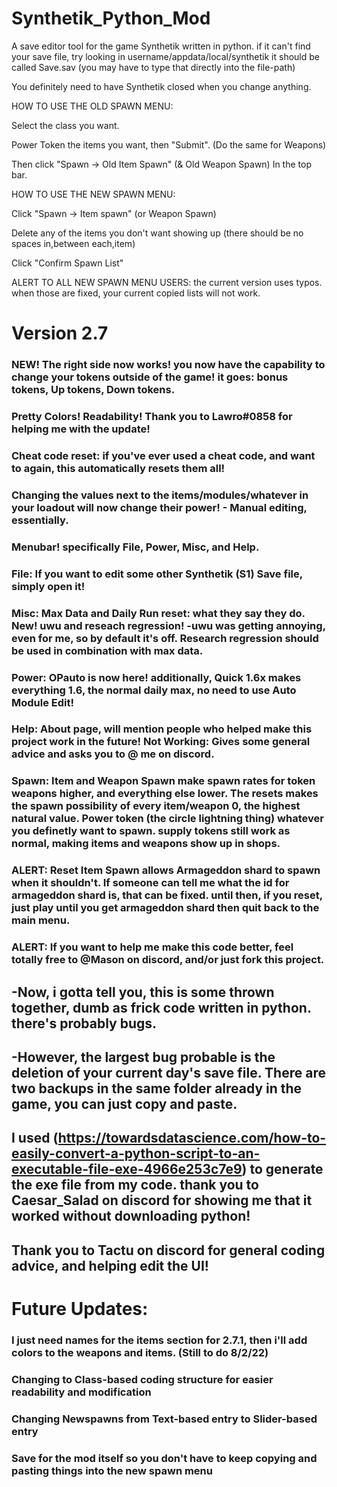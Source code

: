 # Synthetik_Python_Mod
A save editor tool for the game Synthetik written in python.
if it can't find your save file, try looking in username/appdata/local/synthetik it should be called Save.sav
(you may have to type that directly into the file-path)

You definitely need to have Synthetik closed when you change anything.

HOW TO USE THE OLD SPAWN MENU:

Select the class you want.

Power Token the items you want, then "Submit". (Do the same for Weapons)

Then click "Spawn -> Old Item Spawn" (& Old Weapon Spawn) In the top bar.

HOW TO USE THE NEW SPAWN MENU:

Click "Spawn -> Item spawn" (or Weapon Spawn)

Delete any of the items you don't want showing up (there should be no spaces in,between each,item)

Click "Confirm Spawn List"

ALERT TO ALL NEW SPAWN MENU USERS: the current version uses typos. when those are fixed, your current copied lists will not work.

# Version 2.7
### NEW! The right side now works! you now have the capability to change your tokens outside of the game! it goes: bonus tokens, Up tokens, Down tokens.
### Pretty Colors! Readability! Thank you to Lawro#0858 for helping me with the update!
### Cheat code reset: if you've ever used a cheat code, and want to again, this automatically resets them all!
### Changing the values next to the items/modules/whatever in your loadout will now change their power! - Manual editing, essentially.
### Menubar! specifically File, Power, Misc, and Help.
### File: If you want to edit some other Synthetik (S1) Save file, simply open it!
### Misc: Max Data and Daily Run reset: what they say they do. New! uwu and reseach regression! -uwu was getting annoying, even for me, so by default it's off. Research regression should be used in combination with max data.
### Power: OPauto is now here! additionally, Quick 1.6x makes everything 1.6, the normal daily max, no need to use Auto Module Edit!
### Help: About page, will mention people who helped make this project work in the future! Not Working: Gives some general advice and asks you to @ me on discord.
### Spawn: Item and Weapon Spawn make spawn rates for token weapons higher, and everything else lower. The resets makes the spawn possibility of every item/weapon 0, the highest natural value. Power token (the circle lightning thing) whatever you definetly want to spawn. supply tokens still work as normal, making items and weapons show up in shops.
### ALERT: Reset Item Spawn allows Armageddon shard to spawn when it shouldn't. If someone can tell me what the id for armageddon shard is, that can be fixed. until then, if you reset, just play until you get armageddon shard then quit back to the main menu.
### ALERT: If you want to help me make this code better, feel totally free to @Mason on discord, and/or just fork this project.

## -Now, i gotta tell you, this is some thrown together, dumb as frick code written in python. there's probably bugs.
## -However, the largest bug probable is the deletion of your current day's save file. There are two backups in the same folder already in the game, you can just copy and paste.
## I used (https://towardsdatascience.com/how-to-easily-convert-a-python-script-to-an-executable-file-exe-4966e253c7e9) to generate the exe file from my code. thank you to Caesar_Salad on discord for showing me that it worked without downloading python!
## Thank you to Tactu on discord for general coding advice, and helping edit the UI!

# Future Updates:
### I just need names for the items section for 2.7.1, then i'll add colors to the weapons and items. (Still to do 8/2/22)
### Changing to Class-based coding structure for easier readability and modification
### Changing Newspawns from Text-based entry to Slider-based entry
### Save for the mod itself so you don't have to keep copying and pasting things into the new spawn menu
